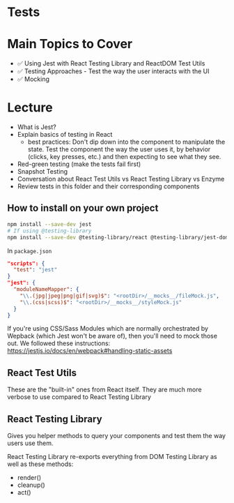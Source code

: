 # Tests

# Main Topics to Cover

- ✅ Using Jest with React Testing Library and ReactDOM Test Utils
- ✅ Testing Approaches - Test the way the user interacts with the UI
- ✅ Mocking

# Lecture

- What is Jest?
- Explain basics of testing in React
  - best practices: Don't dip down into the component to manipulate the state. Test the component the way the user uses it, by behavior (clicks, key presses, etc.) and then expecting to see what they see.
- Red-green testing (make the tests fail first)
- Snapshot Testing
- Conversation about React Test Utils vs React Testing Library vs Enzyme
- Review tests in this folder and their corresponding components

## How to install on your own project

```sh
npm install --save-dev jest
# If using @testing-library
npm install --save-dev @testing-library/react @testing-library/jest-dom
```

In `package.json`

```json
"scripts": {
  "test": "jest"
}
"jest": {
  "moduleNameMapper": {
    "\\.(jpg|jpeg|png|gif|svg)$": "<rootDir>/__mocks__/fileMock.js",
    "\\.(css|scss)$": "<rootDir>/__mocks__/styleMock.js"
  }
}
```

If you're using CSS/Sass Modules which are normally orchestrated by Wepback (which Jest won't be aware of), then you'll need to mock those out. We followed these instructions: https://jestjs.io/docs/en/webpack#handling-static-assets

## React Test Utils

These are the "built-in" ones from React itself. They are much more verbose to use compared to React Testing Library

## React Testing Library

Gives you helper methods to query your components and test them the way users use them.

React Testing Library re-exports everything from DOM Testing Library as well as these methods:

- render()
- cleanup()
- act()
